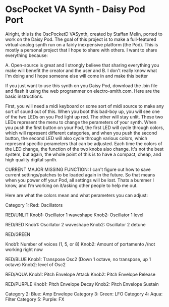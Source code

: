 # OscPocket VA Synth - Daisy Pod Port
Alright, this is the OscPocketD VASynth, created by Staffan Melin, ported to work on the Daisy Pod. The goal of this project is to make a full-featured virtual-analog synth run on a fairly inexpensive platform (the Pod). This is mostly a personal project that I hope to share with others. I want to share everything because:

A. Open-source is great and I strongly believe that sharing everything you make will benefit the creator and the user
and B. I don't really know what I'm doing and I hope someone else will come in and make this better

If you just want to use this synth on you Daisy Pod, download the .bin file and flash it using the web programmer on electro-smith.com. Here are the basic instructions.

First, you will need a midi keyboard or some sort of midi source to make any sort of sound out of this. When you boot this bad-boy up, you will see one of the two LEDs on you Pod light up red. The other will stay unlit. These two LEDs represent the menu to change the perameters of your synth. When you push the first button on your Pod, the first LED will cycle through colors, which will represent different categories, and when you push the second button, the second LED will also cycle through various colors, which represent specific perameters that can be adjusted. Each time the colors of the LED change, the function of the two knobs also change. It's not the best system, but again, the whole point of this is to have a compact, cheap, and high quality digital synth.

CURRENT MAJOR MISSING FUNCTION: I can't figure out how to save current settings/patches to be loaded again in the future. So that means when you power off your Pod, all settings will be lost. Thats a bummer I know, and I'm working on it/asking other people to help me out.

Here are what the colors mean and what perameters you can adjust:

Category 1: Red: Oscillators

RED/UNLIT
Knob1: Oscillator 1 waveshape
Knob2: Oscillator 1 level

RED/RED
Knob1: Oscillator 2 waveshape
Knob2: Oscillator 2 detune

RED/GREEN

Knob1: Number of voices (1, 5, or 8)
Knob2: Amount of portamento //not working right now

RED/BLUE
Knob1: Transpose Osc2 (Down 1 octave, no transpose, up 1 octave)
Knob2: level of Osc2

RED/AQUA
Knob1: Pitch Envelope Attack
Knob2: Pitch Envelope Release

RED/PURPLE
Knob1: Pitch Envelope Decay
Knob2: Pitch Envelope Sustain

Category 2: Blue: Amp Envelope
Category 3: Green: LFO
Category 4: Aqua: Filter
Category 5: Purple: FX
